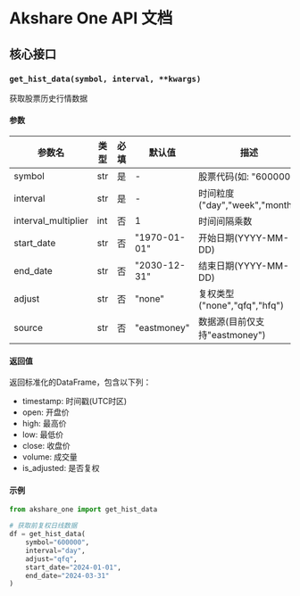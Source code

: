 # Akshare One API 文档

## 核心接口

### `get_hist_data(symbol, interval, **kwargs)`

获取股票历史行情数据

#### 参数

| 参数名 | 类型 | 必填 | 默认值 | 描述 |
|--------|------|------|--------|------|
| symbol | str | 是 | - | 股票代码(如: "600000") |
| interval | str | 是 | - | 时间粒度("day","week","month") |
| interval_multiplier | int | 否 | 1 | 时间间隔乘数 |
| start_date | str | 否 | "1970-01-01" | 开始日期(YYYY-MM-DD) |
| end_date | str | 否 | "2030-12-31" | 结束日期(YYYY-MM-DD) |
| adjust | str | 否 | "none" | 复权类型("none","qfq","hfq") |
| source | str | 否 | "eastmoney" | 数据源(目前仅支持"eastmoney") |

#### 返回值

返回标准化的DataFrame，包含以下列：

- timestamp: 时间戳(UTC时区)
- open: 开盘价
- high: 最高价
- low: 最低价
- close: 收盘价
- volume: 成交量
- is_adjusted: 是否复权

#### 示例

```python
from akshare_one import get_hist_data

# 获取前复权日线数据
df = get_hist_data(
    symbol="600000",
    interval="day",
    adjust="qfq",
    start_date="2024-01-01",
    end_date="2024-03-31"
)
```
